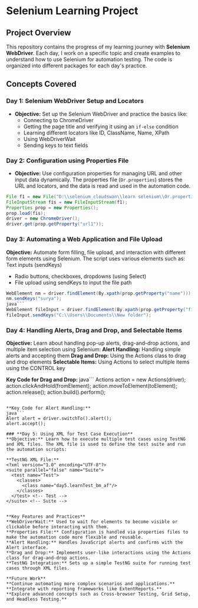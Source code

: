 # Selenium Learning Project

## Project Overview
This repository contains the progress of my learning journey with **Selenium WebDriver**. Each day, I work on a specific topic and create examples to understand how to use Selenium for automation testing. The code is organized into different packages for each day's practice.

## Concepts Covered

### **Day 1: Selenium WebDriver Setup and Locators**
- **Objective:** Set up the Selenium WebDriver and practice the basics like:
  - Connecting to ChromeDriver
  - Getting the page title and verifying it using an `if-else` condition
  - Learning different locators like ID, ClassName, Name, XPath
  - Using WebDriverWait
  - Sending keys to text fields

### **Day 2: Configuration using Properties File**
- **Objective:** Use configuration properties for managing URL and other input data dynamically. The properties file (`Or.properties`) stores the URL and locators, and the data is read and used in the automation code.

```java
File f1 = new File("D:\\selenium_cloudswan\\learn selenium\\Or.properties");
FileInputStream fis = new FileInputStream(f1);
Properties prop = new Properties();
prop.load(fis);
driver = new ChromeDriver();
driver.get(prop.getProperty("url1"));
```

### **Day 3: Automating a Web Application and File Upload**
**Objective:** Automate form filling, file upload, and interaction with different form elements using Selenium. The script uses various elements such as:
Text inputs (sendKeys)
- Radio buttons, checkboxes, dropdowns (using Select)
- File upload using sendKeys to input the file path

```java
WebElement nm = driver.findElement(By.xpath(prop.getProperty("name")));
nm.sendKeys("surya");
java```
WebElement fileInput = driver.findElement(By.xpath(prop.getProperty("file")));
fileInput.sendKeys("C:\\Users\\Documents\\New folder");
```

### **Day 4: Handling Alerts, Drag and Drop, and Selectable Items**
**Objective:** Learn about handling pop-up alerts, drag-and-drop actions, and multiple item selection using Selenium:
**Alert Handling:** Handling simple alerts and accepting them
**Drag and Drop:** Using the Actions class to drag and drop elements
**Selectable Items:** Using Actions to select multiple items using the CONTROL key

**Key Code for Drag and Drop:**
java```
Actions action = new Actions(driver);
action.clickAndHold(fromElement);
action.moveToElement(toElement);
action.release();
action.build().perform();
```

**Key Code for Alert Handling:**
java```
Alert alert = driver.switchTo().alert();
alert.accept();

### **Day 5: Using XML for Test Case Execution**
**Objective:** Learn how to execute multiple test cases using TestNG and XML files. The XML file is used to define the test suite and run the automation scripts:

**TestNG XML File:**
<?xml version="1.0" encoding="UTF-8"?>
<suite parallel="false" name="Suite">
  <test name="Test">
    <classes>
      <class name="day5.learnTest_bm_af"/>
    </classes>
  </test> <!-- Test -->
</suite> <!-- Suite -->


**Key Features and Practices**
**WebDriverWait:** Used to wait for elements to become visible or clickable before interacting with them.
**Properties File:** Configuration is handled via properties files to make the automation code more flexible and reusable.
**Alert Handling:** Handles JavaScript alerts and confirms with the Alert interface.
**Drag and Drop:** Implements user-like interactions using the Actions class for drag-and-drop actions.
**TestNG Integration:** Sets up a simple TestNG suite for running test cases through XML files.

**Future Work**
**Continue automating more complex scenarios and applications.**
**Integrate with reporting frameworks like ExtentReports.**
**Explore advanced concepts such as Cross-browser Testing, Grid Setup, and Headless Testing.**




